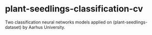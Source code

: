 # plant-seedlings-classification-cv
Two classification neural networks models applied on (plant-seedlings-dataset) by Aarhus University.
